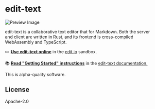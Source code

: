 # edit-text

![Preview Image](https://user-images.githubusercontent.com/80639/42796912-9f2ae852-895a-11e8-9aae-9dede91296bf.png)

edit-text is a collaborative text editor that for Markdown. Both the server and client are written in Rust, and its frontend is cross-compiled WebAssembly and TypeScript.

✏️ [**Use edit-text online**](http://sandbox.edit.io/) in the [edit.io](http://edit.io) sandbox.

📚 [**Read "Getting Started" instructions**](http://timryan.org/edit-text/book/getting-started.html) in the [edit-text documentation.](http://tcr.github.io/edit-text/)

This is alpha-quality software.

## License

Apache-2.0
